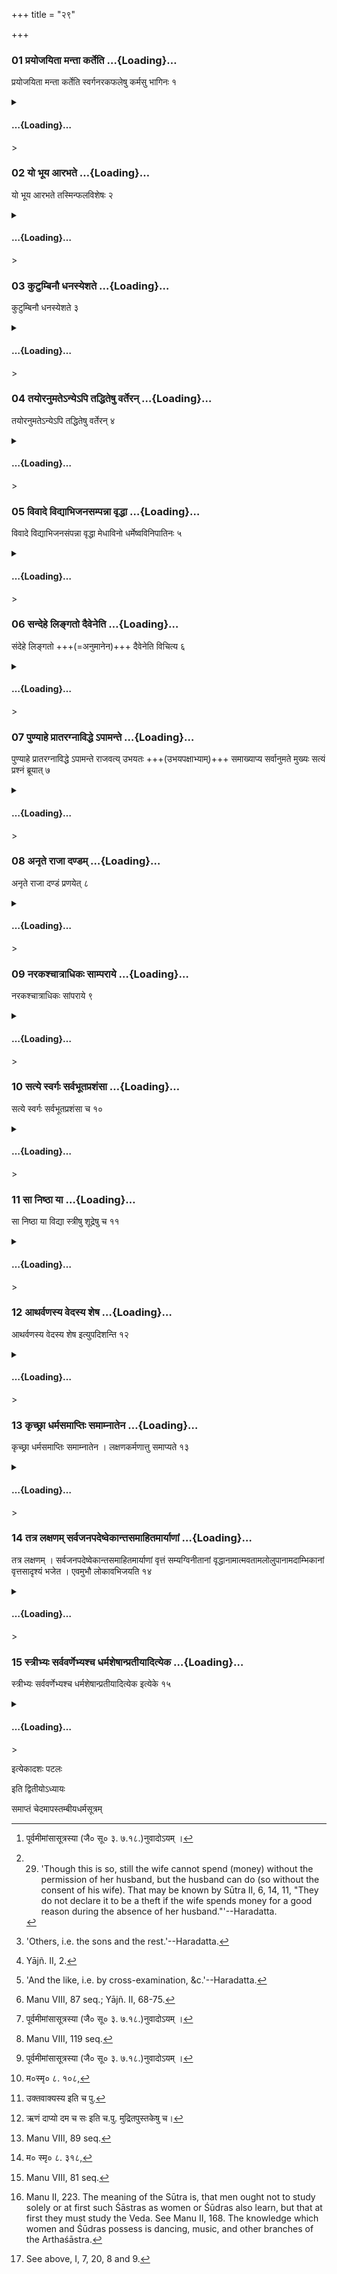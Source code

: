 +++
title = "२९"

+++

<div class="js_include" includetitle="true" newlevelforh1="3" unfilled url="/vedAH_yajuH/taittirIyam/sUtram/ApastambaH/dharma-sUtram/vishvAsa-prastutiH/2/11/29/01_prayojayitA_mantA_karteti.md">

### 01 प्रयोजयिता मन्ता कर्तेति …{Loading}…

प्रयोजयिता मन्ता कर्तेति स्वर्गनरकफलेषु कर्मसु भागिनः १

</div>

<div class="js_include collapsed" newlevelforh1="4" title="सर्वाष् टीकाः" unfilled url="/vedAH_yajuH/taittirIyam/sUtram/ApastambaH/dharma-sUtram/sarvASh_TIkAH/2/11/29/01_prayojayitA_mantA_karteti.md">

<details><summary><h4> …{Loading}…</h4>></summary>
<details><summary>Bühler</summary>

1. He who instigates to, he who assists in, and he who commits (an act, these three) share its rewards in heaven and its punishments in hell.
</details>

<details><summary>हरदत्त-टीका</summary>

##### सूत्रम्
प्रयोजयिता मन्ता कर्तेति स्वर्गनरकफलेषु कर्मसु भागिनः ॥१॥  
###### प्रस्तावः
ननु[^१] शास्त्रफलं प्रयोक्तरि, तत्कथमन्यकृतमेनोऽन्यं स्पृशतीति, बहुविधत्वात् कर्तृभेदस्येत्याह—  

[^१]: पूर्वमीमांसासूत्रस्या (जै० सू० ३. ७.१८.)नुवादोऽयम् ।

##### टिप्पनी
धर्ममधर्मं वा प्रकुर्वाणं यः प्रयुंक्ते-इदमित्थं कुर्विति, स प्रयोजयिता । स चाऽनेकप्रकारः-आज्ञापकोऽभ्यर्थयिता अनुग्राहक इति । भृत्यादेर्निकृष्टस्य प्रवर्तना आज्ञा । गुर्वादेराराध्यस्य प्रवर्तनाऽभ्यर्थना । अनुग्रहो द्विविधा-उपदेशस्तत्सधर्माचरणं चेति । तत्र य इत्थमर्थमुपदिशति त्वं शत्रुमित्थं व्यापादय, धर्मार्जनेऽयं तेऽभ्युपाय इति स उपदेष्टा । यः पुनः केनचिज्जिघांसितं पलायमानं वा निरुणद्धि निरुद्धश्च हन्यते स निरोद्धाऽनुग्राहकः । मन्ता अनुमन्ता यस्याऽनुमतिमन्तरेणार्थो न निवर्तते स राजादिको धर्माधर्मयोरनुमन्ता । कर्ता साक्षाक्रियाया निर्वर्तकः । एते त्रयोऽपि स्वर्गफलेषु नरकफलेषु च कर्मसु धर्मेष्वधर्मेषु च भागिनः फलस्यांशभागिनः अंशभाजः । सर्वेषां च यथाकथंचित् कर्तृत्वम् ॥ १॥
</details>
</details>

</div>

<div class="js_include" includetitle="true" newlevelforh1="3" unfilled url="/vedAH_yajuH/taittirIyam/sUtram/ApastambaH/dharma-sUtram/vishvAsa-prastutiH/2/11/29/02_yo_bhUya_Arabhate.md">

### 02 यो भूय आरभते …{Loading}…

यो भूय आरभते तस्मिन्फलविशेषः २

</div>

<div class="js_include collapsed" newlevelforh1="4" title="सर्वाष् टीकाः" unfilled url="/vedAH_yajuH/taittirIyam/sUtram/ApastambaH/dharma-sUtram/sarvASh_TIkAH/2/11/29/02_yo_bhUya_Arabhate.md">

<details><summary><h4> …{Loading}…</h4>></summary>
<details><summary>Bühler</summary>

2. He amongst these who contributes most to the accomplishment (of the act obtains) a greater share of the result.
</details>

<details><summary>हरदत्त-टीका</summary>

##### सूत्रम्
यो भूय आरभते तस्मिन् फलविशेषः ॥२॥  
##### टिप्पनी
तेषु प्रयोजकादिषु यो भूय आरभते यस्य व्यापारोऽर्थनिवृत्तावधिकमुपयुज्यते तस्मिन् फलविशेषो भवति ॥ २॥
</details>
</details>

</div>

<div class="js_include" includetitle="true" newlevelforh1="3" unfilled url="/vedAH_yajuH/taittirIyam/sUtram/ApastambaH/dharma-sUtram/vishvAsa-prastutiH/2/11/29/03_kuTumbinau_dhanasyeshate.md">

### 03 कुटुम्बिनौ धनस्येशते …{Loading}…

कुटुम्बिनौ धनस्येशते ३

</div>

<div class="js_include collapsed" newlevelforh1="4" title="सर्वाष् टीकाः" unfilled url="/vedAH_yajuH/taittirIyam/sUtram/ApastambaH/dharma-sUtram/sarvASh_TIkAH/2/11/29/03_kuTumbinau_dhanasyeshate.md">

<details><summary><h4> …{Loading}…</h4>></summary>
<details><summary>Bühler</summary>

3. Both the wife and the husband have power over (their) common property. [^1] 

[^1]:  29. 'Though this is so, still the wife cannot spend (money) without the permission of her husband, but the husband can do (so without the consent of his wife). That may be known by Sūtra II, 6, 14, 11, "They do not declare it to be a theft if the wife spends money for a good reason during the absence of her husband."'--Haradatta.
</details>

<details><summary>हरदत्त-टीका</summary>

##### सूत्रम्
कुटुम्बिनौ धनस्येशाते ॥३॥  
###### प्रस्तावः
यद्यप्येवम्—  
##### टिप्पनी
कुटुम्बिनौ दम्पती। तौ धनस्य परिग्रहे विनियोगे च ईणाते । यद्यप्येवं, तथापि भर्तुरनुशया विना स्त्री न विनियोक्तुं प्रभवति । भर्ता तु प्रभवति । तदेतेन वेदितव्यं 'न हि भर्तुर्विप्रवासे नैमित्तिके दाने स्तेयमुपदिशन्ती'ति (२.१४. २०) ॥ ३॥
</details>
</details>

</div>

<div class="js_include" includetitle="true" newlevelforh1="3" unfilled url="/vedAH_yajuH/taittirIyam/sUtram/ApastambaH/dharma-sUtram/vishvAsa-prastutiH/2/11/29/04_tayoranumate-nye-pi_taddhiteShu_varteran.md">

### 04 तयोरनुमतेऽन्येऽपि तद्धितेषु वर्तेरन् …{Loading}…

तयोरनुमतेऽन्येऽपि तद्धितेषु वर्तेरन् ४

</div>

<div class="js_include collapsed" newlevelforh1="4" title="सर्वाष् टीकाः" unfilled url="/vedAH_yajuH/taittirIyam/sUtram/ApastambaH/dharma-sUtram/sarvASh_TIkAH/2/11/29/04_tayoranumate-nye-pi_taddhiteShu_varteran.md">

<details><summary><h4> …{Loading}…</h4>></summary>
<details><summary>Bühler</summary>

4. By their permission, others also may act for their good (in this and the next world, even by spending money). [^2] 

[^2]:  'Others, i.e. the sons and the rest.'--Haradatta.
</details>

<details><summary>हरदत्त-टीका</summary>

##### सूत्रम्
तयोरनुमतेऽन्येऽपि तद्धितेषु वर्तेरन् ॥ ४ ॥  
##### टिप्पनी
तयोर्दम्पत्योरनुमतेऽनुमतौ सत्यामन्येऽपि पुत्रादयः तयोरैहिकेष्वामुष्मिकेषु च हितेषु वर्तेरन् द्रव्यविनियोगेनाऽपि ॥४॥
</details>
</details>

</div>

<div class="js_include" includetitle="true" newlevelforh1="3" unfilled url="/vedAH_yajuH/taittirIyam/sUtram/ApastambaH/dharma-sUtram/vishvAsa-prastutiH/2/11/29/05_vivAde_vidyAbhijanasampannA_vRddhA.md">

### 05 विवादे विद्याभिजनसम्पन्ना वृद्धा …{Loading}…

विवादे विद्याभिजनसंपन्ना वृद्धा मेधाविनो धर्मेष्वविनिपातिनः ५

</div>

<div class="js_include collapsed" newlevelforh1="4" title="सर्वाष् टीकाः" unfilled url="/vedAH_yajuH/taittirIyam/sUtram/ApastambaH/dharma-sUtram/sarvASh_TIkAH/2/11/29/05_vivAde_vidyAbhijanasampannA_vRddhA.md">

<details><summary><h4> …{Loading}…</h4>></summary>
<details><summary>Bühler</summary>

5. Men of learning and pure descent, who are aged, clever in reasoning, and careful in fulfilling the duties (of their caste and order, shall be the judges) in lawsuits. [^3] 

[^3]:  Yājñ. II, 2.
</details>

<details><summary>हरदत्त-टीका</summary>

##### सूत्रम्
विवादे विद्याभिजनसम्पन्ना वृद्धा मेधाविनो धर्मेष्वविनिपातिनः ॥ ५ ॥  
##### टिप्पनी
अर्थिप्रत्यर्थिनोर्विप्रतिषिद्धो वादो विवादः । तत्र विद्यादिगुणसंयुक्ता निर्णेतारस्स्युरिति वाक्यशेषः । विद्या अध्ययनसम्पत्, अध्ययनसहितं शास्त्रज्ञानं वा । अभिजनः कुलशुद्धिः । वृद्धाः परिणतवयसः । मेधाविनः ऊहापोहकुशलाः । धर्मेषु वर्णाश्रमप्रयुक्तेषु अविनिपातिनः, विनिपातः प्रमादः तद्रहिताः ॥५॥
</details>
</details>

</div>

<div class="js_include" includetitle="true" newlevelforh1="3" unfilled url="/vedAH_yajuH/taittirIyam/sUtram/ApastambaH/dharma-sUtram/vishvAsa-prastutiH/2/11/29/06_sandehe_lingato_daiveneti.md">

### 06 सन्देहे लिङ्गतो दैवेनेति …{Loading}…

संदेहे लिङ्गतो +++(=अनुमानेन)+++ दैवेनेति विचित्य ६

</div>

<div class="js_include collapsed" newlevelforh1="4" title="सर्वाष् टीकाः" unfilled url="/vedAH_yajuH/taittirIyam/sUtram/ApastambaH/dharma-sUtram/sarvASh_TIkAH/2/11/29/06_sandehe_lingato_daiveneti.md">

<details><summary><h4> …{Loading}…</h4>></summary>
<details><summary>Bühler</summary>

6. In doubtful cases (they shall give their decision) after having ascertained (the truth) by inference, ordeals, and the like (means). [^4] 

[^4]:  'And the like, i.e. by cross-examination, &c.'--Haradatta.
</details>

<details><summary>हरदत्त-टीका</summary>

##### सूत्रम्
सन्देहे लिङ्गतो देवेनेति विचित्य ॥ ६ ॥  
##### टिप्पनी
ते च निर्णयन्तस्सन्देहस्थलेषु लिङ्गतोऽतुमानेन दैवेन तप्तमाषादिना इतिशब्दः प्रकारे । यच्चान्यदेवंयुक्तं वचनव्याघातादि तेन च विचित्यार्थस्थितिमन्विष्य निर्णेतारस्स्युरित्यध्याहृतेन वाक्यपरिसमाप्तिः ॥६॥
</details>
</details>

</div>

<div class="js_include" includetitle="true" newlevelforh1="3" unfilled url="/vedAH_yajuH/taittirIyam/sUtram/ApastambaH/dharma-sUtram/vishvAsa-prastutiH/2/11/29/07_puNyAhe_prAtaragnAviddhe.apAmante.md">

### 07 पुण्याहे प्रातरग्नाविद्धे ऽपामन्ते …{Loading}…

पुण्याहे प्रातरग्नाविद्धे ऽपामन्ते राजवत्य् उभयतः +++(उभयपक्षाभ्याम्)+++ समाख्याप्य सर्वानुमते मुख्यः सत्यं प्रश्नं ब्रूयात् ७

</div>

<div class="js_include collapsed" newlevelforh1="4" title="सर्वाष् टीकाः" unfilled url="/vedAH_yajuH/taittirIyam/sUtram/ApastambaH/dharma-sUtram/sarvASh_TIkAH/2/11/29/07_puNyAhe_prAtaragnAviddhe.apAmante.md">

<details><summary><h4> …{Loading}…</h4>></summary>
<details><summary>Bühler</summary>

7. A person who is possessed of good qualities (may be called as a witness, and) shall answer the questions put to him according to the truth on an auspicious day, in the morning, before a kindled fire, standing near (a jar full of) water, in the presence of the king, and with the consent of all (of both parties and of the assessors), after having been exhorted (by the judge) to be fair to both sides. [^5] 

[^5]:  Manu VIII, 87 seq.; Yājñ. II, 68-75.
</details>

<details><summary>हरदत्त-टीका</summary>

##### सूत्रम्
पुण्याहे प्रातरग्नाविद्धेऽपामन्ते राजवत्युभयतस्समाख्याप्य सर्वानुमते मुख्यस्सत्यं प्रश्नं ब्रूयात् ॥७॥  
###### प्रस्तावः
अथ साक्ष्यविधिः—  
##### टिप्पनी
पुण्याहो देवनक्षत्रम् , प्रातर्मध्याह्नादिषु अग्नाविद्धे अग्निमिध्वा तत्समीपे अपामन्ते उदकमुपनिधाय तत्समीपे राजवति राजाधिष्ठिते सदसि । राजग्रहणं प्राड्विवाकादेरुपलक्षणम् । उभयत उभयोरर्थिप्रत्यर्थिनोस्समाख्याप्य किमहं युवयोः प्रमाणभूतः साक्षीत्यात्मानं ख्यापयित्वा । यदि वा उभयतः उभयोरपि पक्षयोस्सत्यवचने च असत्यवचने च साक्षिणो यद्भावि फलं तत्—  
सत्यं ब्रूह्यनृतं त्यक्त्वा सत्येन स्वर्गमेष्यसि ।  
[^१]अनृतेन महाघोरं नरकं प्रतिपस्यसे ॥  

[^१]: उक्त्वाऽनृतं. इति. च. पु.  

इत्यादिना प्रकारेण समाख्याप्य प्राड्विवाकादिभिः पृष्ट इति शेषः । सर्वानुमते अर्थिप्रत्यर्थिनोस्सभ्यानां चाऽनुमतौ सत्यां सभ्यो मुख्यः साक्षिगुणैरुपेतो दोषैश्च वर्जितस्साक्षी प्रश्नं पृष्टमर्थ सत्यं यथाऽऽत्मना ज्ञातं तथा ब्रूयात् ॥ ७ ॥
</details>
</details>

</div>

<div class="js_include" includetitle="true" newlevelforh1="3" unfilled url="/vedAH_yajuH/taittirIyam/sUtram/ApastambaH/dharma-sUtram/vishvAsa-prastutiH/2/11/29/08_anRte_rAjA_daNDam.md">

### 08 अनृते राजा दण्डम् …{Loading}…

अनृते राजा दण्डं प्रणयेत् ८

</div>

<div class="js_include collapsed" newlevelforh1="4" title="सर्वाष् टीकाः" unfilled url="/vedAH_yajuH/taittirIyam/sUtram/ApastambaH/dharma-sUtram/sarvASh_TIkAH/2/11/29/08_anRte_rAjA_daNDam.md">

<details><summary><h4> …{Loading}…</h4>></summary>
<details><summary>Bühler</summary>

8. If (he is found out speaking) an untruth, the king shall punish him. [^6] 

[^6]:  Manu VIII, 119 seq.
</details>

<details><summary>हरदत्त-टीका</summary>

##### सूत्रम्
अनृते राजा दण्डं प्रणयेत् ॥ ८॥  
##### टिप्पनी
साक्षिणाऽनृतमुक्तमिति प्रतिपन्ने राजा[^१] दण्डं प्रणयेत् ।  

अत्र मनुः—  
"[^२]यस्य दृश्येत् सप्ताहा[^३]दुक्तसाक्ष्यस्य साक्षिणः ।  
रोगोऽग्निर्ज्ञातिमरणं [^४]दाप्यो दण्ड च तत्समम् ॥” इति ॥ ८॥  

[^१]: तं दण्डयेत् इति क. पु.  

[^२]: म०स्मृ० ८. १०८,  

[^३]: उक्तवाक्यस्य इति च पु.  

[^४]: ऋणं दाप्यो दम च सः इति च.पु. मुद्रितपुस्तकेषु च।
</details>
</details>

</div>

<div class="js_include" includetitle="true" newlevelforh1="3" unfilled url="/vedAH_yajuH/taittirIyam/sUtram/ApastambaH/dharma-sUtram/vishvAsa-prastutiH/2/11/29/09_narakashchAtrAdhikaH_sAmparAye.md">

### 09 नरकश्चात्राधिकः साम्पराये …{Loading}…

नरकश्चात्राधिकः सांपराये ९

</div>

<div class="js_include collapsed" newlevelforh1="4" title="सर्वाष् टीकाः" unfilled url="/vedAH_yajuH/taittirIyam/sUtram/ApastambaH/dharma-sUtram/sarvASh_TIkAH/2/11/29/09_narakashchAtrAdhikaH_sAmparAye.md">

<details><summary><h4> …{Loading}…</h4>></summary>
<details><summary>Bühler</summary>

9. Besides, in that case, after death, hell (will be his punishment). [^7] 

[^7]:  Manu VIII, 89 seq.
</details>

<details><summary>हरदत्त-टीका</summary>

##### सूत्रम्
नरकश्चाऽत्राधिकः साम्पराये ॥ ९॥  
###### प्रस्तावः
न केवलमसत्यवचने राजदण्डः, किं तर्हि ?  
##### टिप्पनी
साम्परायः परलोकः, तत्र नरकश्च भवति, न तु,  
[^५] राजभिर्धृतदण्डास्तु कृत्वा पापानि मानवाः ।  
निर्मलास्स्वर्गमायान्ति सन्तस्सुकृतिनो यथा ॥  
इत्यस्यायं विषय इति ॥९॥  

[^५]: म० स्मृ० ८. ३१८,
</details>
</details>

</div>

<div class="js_include" includetitle="true" newlevelforh1="3" unfilled url="/vedAH_yajuH/taittirIyam/sUtram/ApastambaH/dharma-sUtram/vishvAsa-prastutiH/2/11/29/10_satye_svargaH_sarvabhUtaprashaMsA.md">

### 10 सत्ये स्वर्गः सर्वभूतप्रशंसा …{Loading}…

सत्ये स्वर्गः सर्वभूतप्रशंसा च १०

</div>

<div class="js_include collapsed" newlevelforh1="4" title="सर्वाष् टीकाः" unfilled url="/vedAH_yajuH/taittirIyam/sUtram/ApastambaH/dharma-sUtram/sarvASh_TIkAH/2/11/29/10_satye_svargaH_sarvabhUtaprashaMsA.md">

<details><summary><h4> …{Loading}…</h4>></summary>
<details><summary>Bühler</summary>

10. If he speaks the truth, (his reward will be) heaven and the approbation of all created beings. [^8] 

[^8]:  Manu VIII, 81 seq.
</details>

<details><summary>हरदत्त-टीका</summary>

##### सूत्रम्
सत्ये स्वर्गस्सर्वभूतप्रशंसा च ॥ १० ॥  
##### टिप्पनी
सत्य उक्ते स्वर्गो भवति । सर्वाणि च भूतान्येनं प्रशसन्ति अपि देवाः ॥१०॥
</details>
</details>

</div>

<div class="js_include" includetitle="true" newlevelforh1="3" unfilled url="/vedAH_yajuH/taittirIyam/sUtram/ApastambaH/dharma-sUtram/vishvAsa-prastutiH/2/11/29/11_sA_niShThA_yA.md">

### 11 सा निष्ठा या …{Loading}…

सा निष्ठा या विद्या स्त्रीषु शूद्रेषु च ११

</div>

<div class="js_include collapsed" newlevelforh1="4" title="सर्वाष् टीकाः" unfilled url="/vedAH_yajuH/taittirIyam/sUtram/ApastambaH/dharma-sUtram/sarvASh_TIkAH/2/11/29/11_sA_niShThA_yA.md">

<details><summary><h4> …{Loading}…</h4>></summary>
<details><summary>Bühler</summary>

11. The knowledge which Śūdras and women possess is the completion (of all study). [^9] 

[^9]:  Manu II, 223. The meaning of the Sūtra is, that men ought not to study solely or at first such Śāstras as women or Śūdras also learn, but that at first they must study the Veda. See Manu II, 168. The knowledge which women and Śūdras possess is dancing, music, and other branches of the Arthaśāstra.
</details>

<details><summary>हरदत्त-टीका</summary>

##### सूत्रम्
सा निष्ठा या विद्या स्त्रीषु शुद्रेषु च ॥११॥  
##### टिप्पनी
स्त्रीषु शूद्रेषु च या विद्या सा निष्ठा समाप्तिस्तस्यामप्यधिगतायां विद्याकर्म परितिष्ठतीति ॥ ११ ॥
</details>
</details>

</div>

<div class="js_include" includetitle="true" newlevelforh1="3" unfilled url="/vedAH_yajuH/taittirIyam/sUtram/ApastambaH/dharma-sUtram/vishvAsa-prastutiH/2/11/29/12_AtharvaNasya_vedasya_sheSha.md">

### 12 आथर्वणस्य वेदस्य शेष …{Loading}…

आथर्वणस्य वेदस्य शेष इत्युपदिशन्ति १२

</div>

<div class="js_include collapsed" newlevelforh1="4" title="सर्वाष् टीकाः" unfilled url="/vedAH_yajuH/taittirIyam/sUtram/ApastambaH/dharma-sUtram/sarvASh_TIkAH/2/11/29/12_AtharvaNasya_vedasya_sheSha.md">

<details><summary><h4> …{Loading}…</h4>></summary>
<details><summary>Bühler</summary>

12. They declare, that (this knowledge) is a supplement of the Atharva-Veda.
</details>

<details><summary>हरदत्त-टीका</summary>

##### सूत्रम्
आथर्वणस्य वेदस्य शेष इत्युपदिशन्ति ॥ १२ ॥  
##### टिप्पनी
अथर्वणा प्रोक्तमधीयते ये ते आथर्वणिकाः । वसन्तादिभ्यष्ठक् । तेषां समाम्नायः । "आथर्वणिकस्येकलोपश्च" आथर्वणः । तस्य वेदस्य शेष इत्युपदिशन्ति धर्मज्ञाः-या विद्या स्त्रीषु शूद्रेषु चेति ॥ १२॥
</details>
</details>

</div>

<div class="js_include" includetitle="true" newlevelforh1="3" unfilled url="/vedAH_yajuH/taittirIyam/sUtram/ApastambaH/dharma-sUtram/vishvAsa-prastutiH/2/11/29/13_kRchChrA_dharmasamAptiH_samAmnAtena.md">

### 13 कृच्छ्रा धर्मसमाप्तिः समाम्नातेन …{Loading}…

कृच्छ्रा धर्मसमाप्तिः समाम्नातेन । लक्षणकर्मणात्तु समाप्यते १३

</div>

<div class="js_include collapsed" newlevelforh1="4" title="सर्वाष् टीकाः" unfilled url="/vedAH_yajuH/taittirIyam/sUtram/ApastambaH/dharma-sUtram/sarvASh_TIkAH/2/11/29/13_kRchChrA_dharmasamAptiH_samAmnAtena.md">

<details><summary><h4> …{Loading}…</h4>></summary>
<details><summary>Bühler</summary>

13. It is difficult to learn the sacred law from (the letter of) the Vedas (only); but by following the indications it is easily accomplished.
</details>

<details><summary>हरदत्त-टीका</summary>

##### सूत्रम्
कृच्छ्रा धर्मसमाप्तिस्समाम्नानेन लक्षणकर्मणा तु समाप्यते ॥ १३ ॥  
##### टिप्पनी
समाम्नानं प्रतिपदपाठः । तेन धर्मसमाप्तिः कृच्छ्रा न शक्या कर्तुम् । किं तु लक्षणकर्मणा समाप्यते येन सामान्येन भिन्नानामध्यधिगमो भवति तल्लक्षणं, तस्य कर्मणा करणेन समाप्यते । कर्मणात्त्विति द्वितकारपाठोऽयमार्षः । आदिति वा निपातस्य प्रश्लेषः । स च सद्य इत्यस्यार्थे द्रष्टव्यः ॥ १३ ॥
</details>
</details>

</div>

<div class="js_include" includetitle="true" newlevelforh1="3" unfilled url="/vedAH_yajuH/taittirIyam/sUtram/ApastambaH/dharma-sUtram/vishvAsa-prastutiH/2/11/29/14_tatra_laxaNam_sarvajanapadeShvekAntasamAhitamAryANAM.md">

### 14 तत्र लक्षणम् सर्वजनपदेष्वेकान्तसमाहितमार्याणां …{Loading}…

तत्र लक्षणम् । सर्वजनपदेष्वेकान्तसमाहितमार्याणां वृत्तं सम्यग्विनीतानां वृद्धानामात्मवतामलोलुपानामदाम्भिकानां वृत्तसादृश्यं भजेत । एवमुभौ लोकावभिजयति १४

</div>

<div class="js_include collapsed" newlevelforh1="4" title="सर्वाष् टीकाः" unfilled url="/vedAH_yajuH/taittirIyam/sUtram/ApastambaH/dharma-sUtram/sarvASh_TIkAH/2/11/29/14_tatra_laxaNam_sarvajanapadeShvekAntasamAhitamAryANAM.md">

<details><summary><h4> …{Loading}…</h4>></summary>
<details><summary>Bühler</summary>

14. The indications for these (doubtful cases are), 'He shall regulate his course of action according to the conduct which is unanimously recognised in all countries by men of the three twice-born castes, who have been properly obedient (to their teachers), who are aged, of subdued senses, neither given to avarice, nor hypocrites. Acting thus he will gain both worlds.' [^10] 

[^10]:  See above, I, 7, 20, 8 and 9.
</details>

<details><summary>हरदत्त-टीका</summary>

##### सूत्रम्
तत्र लक्षणम् ॥ १४॥  
###### सूत्रम्
सर्वजनपदेष्वेकान्तसमाहितमार्याणां वृत्तं सम्यग्विनीतानां वृद्धानामात्मवतामलोलुपानामदाम्भिकानां वृत्तसादृश्यं भजेत एवमुभौ लोकावमिजयति ॥ १५॥  
##### टिप्पनी

पूर्वेण गतम् ॥ १५ ॥
</details>
</details>

</div>

<div class="js_include" includetitle="true" newlevelforh1="3" unfilled url="/vedAH_yajuH/taittirIyam/sUtram/ApastambaH/dharma-sUtram/vishvAsa-prastutiH/2/11/29/15_strIbhyaH_sarvavarNebhyashcha_dharmasheShAnpratIyAdityeka.md">

### 15 स्त्रीभ्यः सर्ववर्णेभ्यश्च धर्मशेषान्प्रतीयादित्येक …{Loading}…

स्त्रीभ्यः सर्ववर्णेभ्यश्च धर्मशेषान्प्रतीयादित्येक इत्येके १५

</div>

<div class="js_include collapsed" newlevelforh1="4" title="सर्वाष् टीकाः" unfilled url="/vedAH_yajuH/taittirIyam/sUtram/ApastambaH/dharma-sUtram/sarvASh_TIkAH/2/11/29/15_strIbhyaH_sarvavarNebhyashcha_dharmasheShAnpratIyAdityeka.md">

<details><summary><h4> …{Loading}…</h4>></summary>
<details><summary>Bühler</summary>

15. Some declare, that the remaining duties (which have not been taught here) must be learnt from women and men of all castes.
</details>

<details><summary>हरदत्त-टीका</summary>

##### सूत्रम्
स्त्रीभ्यस्सर्ववर्णेभ्यश्च धर्म शेषान्प्रतीयादित्येक इत्येके ॥ १६ ॥  
##### टिप्पनी
उक्तव्यतिरिक्ता ये धर्मास्ते धर्मशेषास्तान् स्त्र्यादीनामपि सकाशात् प्रतायादित्येके मन्यन्ते । ते च प्रतिजनपदं प्रतिकुलं च भिन्नास्तथैव प्रतिपत्तव्याः । तत्र द्राविडाः कन्यामेषस्थे सवितर्यादित्यपूजामाचरन्ति भूमौ मण्डलमालिख्य, इत्यादीन्युदाहरणानि । द्विरुक्तिरध्यायपरिसमाप्त्यर्था ॥ १६ ॥  

इत्यापस्तम्बधर्मसूत्रवृत्तौ द्वितीयप्रश्ने एकोनविंशी कण्डिका ॥ २९॥  

इति चाऽऽपस्तम्बधर्मसूत्रवृत्तौ श्रीहरदत्तमिश्रविरचितायामुज्ज्वलायां
द्वितीयप्रश्ने एकादशः पटलः ॥ ११ ॥  

समाप्तो द्वितीयः प्रश्नः ॥

समाप्तमिदमुज्वलोज्वलितमापस्तम्बधर्मसूत्रम् ॥
</details>
</details>

</div>

   

इत्येकादशः पटलः

इति द्वितीयोऽध्यायः

समाप्तं चेदमापस्तम्बीयधर्मसूत्रम्